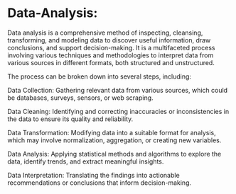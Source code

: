 # Data-Analysis:
Data analysis is a comprehensive method of inspecting, cleansing, transforming, and modeling data to discover useful information, draw conclusions, and support decision-making. It is a multifaceted process involving various techniques and methodologies to interpret data from various sources in different formats, both structured and unstructured.

The process can be broken down into several steps, including:

Data Collection: Gathering relevant data from various sources, which could be databases, surveys, sensors, or web scraping.


Data Cleaning: Identifying and correcting inaccuracies or inconsistencies in the data to ensure its quality and reliability.


Data Transformation: Modifying data into a suitable format for analysis, which may involve normalization, aggregation, or creating new variables.


Data Analysis: Applying statistical methods and algorithms to explore the data, identify trends, and extract meaningful insights.


Data Interpretation: Translating the findings into actionable recommendations or conclusions that inform decision-making.
